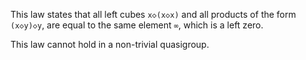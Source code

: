 This law states that all left cubes `x◇(x◇x)` and all products of the form `(x◇y)◇y`, are equal to the same element `∞`, which is a left zero.

This law cannot hold in a non-trivial quasigroup.
